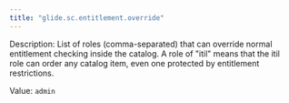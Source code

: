 ```yaml
---
title: "glide.sc.entitlement.override"
---
```


Description: List of roles (comma-separated) that can override normal entitlement checking inside the catalog. A role of "itil" means that the itil role can order any catalog item, even one protected by entitlement restrictions.

Value: `admin`